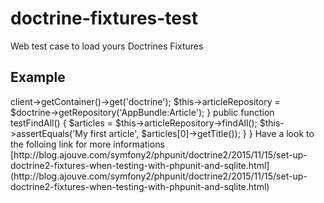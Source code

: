 # doctrine-fixtures-test

Web test case to load yours Doctrines Fixtures

## Example

<?php

namespace AppBundle\Tests\Functional\Repository;

use Doctrine\ORM\EntityRepository;
use DoctrineFixturesTest\FixtureTestCase;

    class ArticleRepositoryTest extends FixtureTestCase
    {
        /** @var EntityRepository */
        private $articleRepository;

        public function setUp()
        {
            parent::setUp();

            $doctrine = $this->client->getContainer()->get('doctrine');

            $this->articleRepository = $doctrine->getRepository('AppBundle:Article');
        }

        public function testFindAll()
        {
            $articles = $this->articleRepository->findAll();

            $this->assertEquals('My first article', $articles[0]->getTitle());
        }
    }
    
Have a look to the folloing link for more informations [http://blog.ajouve.com/symfony2/phpunit/doctrine2/2015/11/15/set-up-doctrine2-fixtures-when-testing-with-phpunit-and-sqlite.html](http://blog.ajouve.com/symfony2/phpunit/doctrine2/2015/11/15/set-up-doctrine2-fixtures-when-testing-with-phpunit-and-sqlite.html)

